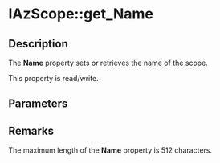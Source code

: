 # IAzScope::get_Name

## Description

The **Name** property sets or retrieves the name of the scope.

This property is read/write.

## Parameters

## Remarks

The maximum length of the **Name** property is 512 characters.